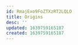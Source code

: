```yaml
---
id: RmajExo9FoZTXzRT2LQLO
title: Origins
desc: ''
updated: 1639759165187
created: 1639759165187
---
```


